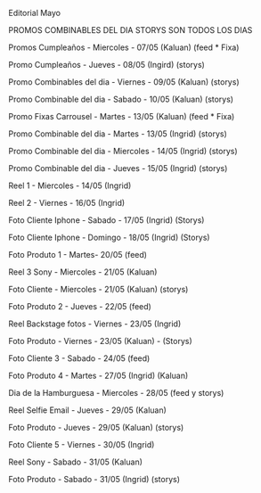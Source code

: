 Editorial Mayo

PROMOS COMBINABLES DEL DIA STORYS SON TODOS LOS DIAS


Promos Cumpleaños - Miercoles - 07/05 (Kaluan) (feed * Fixa)



Promo Cumpleaños - Jueves - 08/05 (Ingird) (storys)


Promo Combinables del dia - Viernes - 09/05 (Kaluan) (storys)


Promo Combinable del dia - Sabado - 10/05 (Kaluan) (storys)



Promo Fixas Carrousel - Martes - 13/05 (Kaluan) (feed * Fixa)


Promo Combinable del dia - Martes - 13/05 (Ingrid) (storys)


Promo Combinable del dia - Miercoles - 14/05 (Ingrid) (storys)


Promo Combinable del dia - Jueves - 15/05 (Ingrid) (storys)


Reel 1 - Miercoles - 14/05 (Ingrid) 


Reel 2 - Viernes - 16/05 (Ingrid)


Foto Cliente Iphone - Sabado - 17/05 (Ingrid) (Storys)


Foto Cliente Iphone - Domingo - 18/05 (Ingrid) (Storys)


Foto Produto 1 - Martes- 20/05 (feed) 


Reel 3 Sony - Miercoles - 21/05 (Kaluan) 


Foto Cliente - Miercoles - 21/05 (Kaluan) (storys)


Foto Produto 2 - Jueves - 22/05 (feed)


Reel Backstage fotos - Viernes - 23/05 (Ingrid)


Foto Produto - Viernes - 23/05 (Kaluan) - (Storys)


Foto Cliente 3 - Sabado - 24/05 (feed)


Foto Produto 4 - Martes - 27/05 (Ingrid) (Kaluan)


Dia de la Hamburguesa - Miercoles - 28/05 (feed y storys)


Reel Selfie Email - Jueves - 29/05 (Kaluan)


Foto Produto - Jueves - 29/05 (Kaluan) (storys)


Foto Cliente 5 - Viernes - 30/05 (Ingrid)


Reel Sony - Sabado - 31/05 (Kaluan)


Foto Produto - Sabado - 31/05 (Ingrid) (storys)
